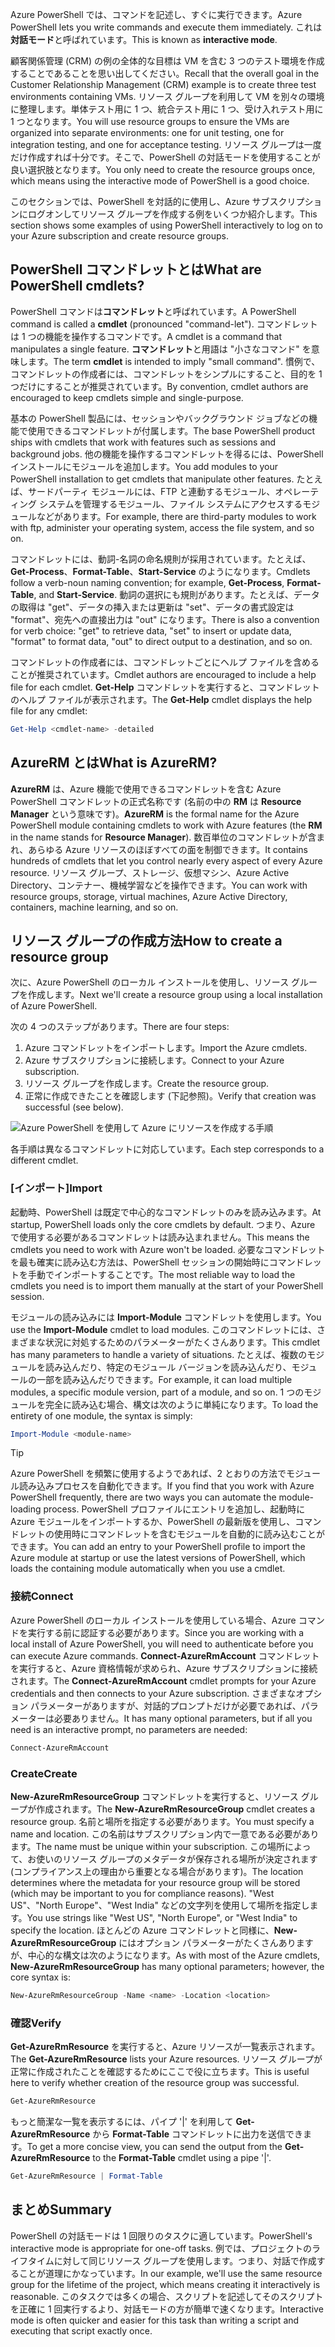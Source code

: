 <span data-ttu-id="0d2b3-101">Azure PowerShell では、コマンドを記述し、すぐに実行できます。</span><span class="sxs-lookup"><span data-stu-id="0d2b3-101">Azure PowerShell lets you write commands and execute them immediately.</span></span> <span data-ttu-id="0d2b3-102">これは**対話モード**と呼ばれています。</span><span class="sxs-lookup"><span data-stu-id="0d2b3-102">This is known as **interactive mode**.</span></span>

<span data-ttu-id="0d2b3-103">顧客関係管理 (CRM) の例の全体的な目標は VM を含む 3 つのテスト環境を作成することであることを思い出してください。</span><span class="sxs-lookup"><span data-stu-id="0d2b3-103">Recall that the overall goal in the Customer Relationship Management (CRM) example is to create three test environments containing VMs.</span></span> <span data-ttu-id="0d2b3-104">リソース グループを利用して VM を別々の環境に整理します。単体テスト用に 1 つ、統合テスト用に 1 つ、受け入れテスト用に 1 つとなります。</span><span class="sxs-lookup"><span data-stu-id="0d2b3-104">You will use resource groups to ensure the VMs are organized into separate environments: one for unit testing, one for integration testing, and one for acceptance testing.</span></span> <span data-ttu-id="0d2b3-105">リソース グループは一度だけ作成すれば十分です。そこで、PowerShell の対話モードを使用することが良い選択肢となります。</span><span class="sxs-lookup"><span data-stu-id="0d2b3-105">You only need to create the resource groups once, which means using the interactive mode of PowerShell is a good choice.</span></span>

<span data-ttu-id="0d2b3-106">このセクションでは、PowerShell を対話的に使用し、Azure サブスクリプションにログオンしてリソース グループを作成する例をいくつか紹介します。</span><span class="sxs-lookup"><span data-stu-id="0d2b3-106">This section shows some examples of using PowerShell interactively to log on to your Azure subscription and create resource groups.</span></span>

## <a name="what-are-powershell-cmdlets"></a><span data-ttu-id="0d2b3-107">PowerShell コマンドレットとは</span><span class="sxs-lookup"><span data-stu-id="0d2b3-107">What are PowerShell cmdlets?</span></span>
<span data-ttu-id="0d2b3-108">PowerShell コマンドは**コマンドレット**と呼ばれています。</span><span class="sxs-lookup"><span data-stu-id="0d2b3-108">A PowerShell command is called a **cmdlet** (pronounced "command-let").</span></span> <span data-ttu-id="0d2b3-109">コマンドレットは 1 つの機能を操作するコマンドです。</span><span class="sxs-lookup"><span data-stu-id="0d2b3-109">A cmdlet is a command that manipulates a single feature.</span></span> <span data-ttu-id="0d2b3-110">**コマンドレット**と用語は "小さなコマンド" を意味します。</span><span class="sxs-lookup"><span data-stu-id="0d2b3-110">The term **cmdlet** is intended to imply "small command".</span></span> <span data-ttu-id="0d2b3-111">慣例で、コマンドレットの作成者には、コマンドレットをシンプルにすること、目的を 1 つだけにすることが推奨されています。</span><span class="sxs-lookup"><span data-stu-id="0d2b3-111">By convention, cmdlet authors are encouraged to keep cmdlets simple and single-purpose.</span></span>

<span data-ttu-id="0d2b3-112">基本の PowerShell 製品には、セッションやバックグラウンド ジョブなどの機能で使用できるコマンドレットが付属します。</span><span class="sxs-lookup"><span data-stu-id="0d2b3-112">The base PowerShell product ships with cmdlets that work with features such as sessions and background jobs.</span></span> <span data-ttu-id="0d2b3-113">他の機能を操作するコマンドレットを得るには、PowerShell インストールにモジュールを追加します。</span><span class="sxs-lookup"><span data-stu-id="0d2b3-113">You add modules to your PowerShell installation to get cmdlets that manipulate other features.</span></span> <span data-ttu-id="0d2b3-114">たとえば、サードパーティ モジュールには、FTP と連動するモジュール、オペレーティング システムを管理するモジュール、ファイル システムにアクセスするモジュールなどがあります。</span><span class="sxs-lookup"><span data-stu-id="0d2b3-114">For example, there are third-party modules to work with ftp, administer your operating system, access the file system, and so on.</span></span>

<span data-ttu-id="0d2b3-115">コマンドレットには、動詞-名詞の命名規則が採用されています。たとえば、**Get-Process**、**Format-Table**、**Start-Service** のようになります。</span><span class="sxs-lookup"><span data-stu-id="0d2b3-115">Cmdlets follow a verb-noun naming convention; for example, **Get-Process**, **Format-Table**, and **Start-Service**.</span></span> <span data-ttu-id="0d2b3-116">動詞の選択にも規則があります。たとえば、データの取得は "get"、データの挿入または更新は "set"、データの書式設定は "format"、宛先への直接出力は "out" になります。</span><span class="sxs-lookup"><span data-stu-id="0d2b3-116">There is also a convention for verb choice: "get" to retrieve data, "set" to insert or update data, "format" to format data, "out" to direct output to a destination, and so on.</span></span>

<span data-ttu-id="0d2b3-117">コマンドレットの作成者には、コマンドレットごとにヘルプ ファイルを含めることが推奨されています。</span><span class="sxs-lookup"><span data-stu-id="0d2b3-117">Cmdlet authors are encouraged to include a help file for each cmdlet.</span></span> <span data-ttu-id="0d2b3-118">**Get-Help** コマンドレットを実行すると、コマンドレットのヘルプ ファイルが表示されます。</span><span class="sxs-lookup"><span data-stu-id="0d2b3-118">The **Get-Help** cmdlet displays the help file for any cmdlet:</span></span>

```powershell
Get-Help <cmdlet-name> -detailed
```

## <a name="what-is-azurerm"></a><span data-ttu-id="0d2b3-119">AzureRM とは</span><span class="sxs-lookup"><span data-stu-id="0d2b3-119">What is AzureRM?</span></span>
<span data-ttu-id="0d2b3-120">**AzureRM** は、Azure 機能で使用できるコマンドレットを含む Azure PowerShell コマンドレットの正式名称です (名前の中の **RM** は **Resource Manager** という意味です)。</span><span class="sxs-lookup"><span data-stu-id="0d2b3-120">**AzureRM** is the formal name for the Azure PowerShell module containing cmdlets to work with Azure features (the **RM** in the name stands for **Resource Manager**).</span></span> <span data-ttu-id="0d2b3-121">数百単位のコマンドレットが含まれ、あらゆる Azure リソースのほぼすべての面を制御できます。</span><span class="sxs-lookup"><span data-stu-id="0d2b3-121">It contains hundreds of cmdlets that let you control nearly every aspect of every Azure resource.</span></span> <span data-ttu-id="0d2b3-122">リソース グループ、ストレージ、仮想マシン、Azure Active Directory、コンテナー、機械学習などを操作できます。</span><span class="sxs-lookup"><span data-stu-id="0d2b3-122">You can work with resource groups, storage, virtual machines, Azure Active Directory, containers, machine learning, and so on.</span></span>

## <a name="how-to-create-a-resource-group"></a><span data-ttu-id="0d2b3-123">リソース グループの作成方法</span><span class="sxs-lookup"><span data-stu-id="0d2b3-123">How to create a resource group</span></span>
<span data-ttu-id="0d2b3-124">次に、Azure PowerShell のローカル インストールを使用し、リソース グループを作成します。</span><span class="sxs-lookup"><span data-stu-id="0d2b3-124">Next we'll create a resource group using a local installation of Azure PowerShell.</span></span> 

<span data-ttu-id="0d2b3-125">次の 4 つのステップがあります。</span><span class="sxs-lookup"><span data-stu-id="0d2b3-125">There are four steps:</span></span> 
1. <span data-ttu-id="0d2b3-126">Azure コマンドレットをインポートします。</span><span class="sxs-lookup"><span data-stu-id="0d2b3-126">Import the Azure cmdlets.</span></span>
1. <span data-ttu-id="0d2b3-127">Azure サブスクリプションに接続します。</span><span class="sxs-lookup"><span data-stu-id="0d2b3-127">Connect to your Azure subscription.</span></span>
1. <span data-ttu-id="0d2b3-128">リソース グループを作成します。</span><span class="sxs-lookup"><span data-stu-id="0d2b3-128">Create the resource group.</span></span>
1. <span data-ttu-id="0d2b3-129">正常に作成できたことを確認します (下記参照)。</span><span class="sxs-lookup"><span data-stu-id="0d2b3-129">Verify that creation was successful (see below).</span></span>

![Azure PowerShell を使用して Azure にリソースを作成する手順](../media-drafts/5-create-resource-overview.png)

<span data-ttu-id="0d2b3-131">各手順は異なるコマンドレットに対応しています。</span><span class="sxs-lookup"><span data-stu-id="0d2b3-131">Each step corresponds to a different cmdlet.</span></span>

### <a name="import"></a><span data-ttu-id="0d2b3-132">[インポート]</span><span class="sxs-lookup"><span data-stu-id="0d2b3-132">Import</span></span>
<span data-ttu-id="0d2b3-133">起動時、PowerShell は既定で中心的なコマンドレットのみを読み込みます。</span><span class="sxs-lookup"><span data-stu-id="0d2b3-133">At startup, PowerShell loads only the core cmdlets by default.</span></span> <span data-ttu-id="0d2b3-134">つまり、Azure で使用する必要があるコマンドレットは読み込まれません。</span><span class="sxs-lookup"><span data-stu-id="0d2b3-134">This means the cmdlets you need to work with Azure won't be loaded.</span></span> <span data-ttu-id="0d2b3-135">必要なコマンドレットを最も確実に読み込む方法は、PowerShell セッションの開始時にコマンドレットを手動でインポートすることです。</span><span class="sxs-lookup"><span data-stu-id="0d2b3-135">The most reliable way to load the cmdlets you need is to import them manually at the start of your PowerShell session.</span></span>

<span data-ttu-id="0d2b3-136">モジュールの読み込みには **Import-Module** コマンドレットを使用します。</span><span class="sxs-lookup"><span data-stu-id="0d2b3-136">You use the **Import-Module** cmdlet to load modules.</span></span> <span data-ttu-id="0d2b3-137">このコマンドレットには、さまざまな状況に対処するためのパラメーターがたくさんあります。</span><span class="sxs-lookup"><span data-stu-id="0d2b3-137">This cmdlet has many parameters to handle a variety of situations.</span></span> <span data-ttu-id="0d2b3-138">たとえば、複数のモジュールを読み込んだり、特定のモジュール バージョンを読み込んだり、モジュールの一部を読み込んだりできます。</span><span class="sxs-lookup"><span data-stu-id="0d2b3-138">For example, it can load multiple modules, a specific module version, part of a module, and so on.</span></span> <span data-ttu-id="0d2b3-139">1 つのモジュールを完全に読み込む場合、構文は次のように単純になります。</span><span class="sxs-lookup"><span data-stu-id="0d2b3-139">To load the entirety of one module, the syntax is simply:</span></span>

```powershell
Import-Module <module-name>
```

> [!TIP]
> <span data-ttu-id="0d2b3-140">Azure PowerShell を頻繁に使用するようであれば、2 とおりの方法でモジュール読み込みプロセスを自動化できます。</span><span class="sxs-lookup"><span data-stu-id="0d2b3-140">If you find that you work with Azure PowerShell frequently, there are two ways you can automate the module-loading process.</span></span> <span data-ttu-id="0d2b3-141">PowerShell プロファイルにエントリを追加し、起動時に Azure モジュールをインポートするか、PowerShell の最新版を使用し、コマンドレットの使用時にコマンドレットを含むモジュールを自動的に読み込むことができます。</span><span class="sxs-lookup"><span data-stu-id="0d2b3-141">You can add an entry to your PowerShell profile to import the Azure module at startup or use the latest versions of PowerShell, which loads the containing module automatically when you use a cmdlet.</span></span>

### <a name="connect"></a><span data-ttu-id="0d2b3-142">接続</span><span class="sxs-lookup"><span data-stu-id="0d2b3-142">Connect</span></span>
<span data-ttu-id="0d2b3-143">Azure PowerShell のローカル インストールを使用している場合、Azure コマンドを実行する前に認証する必要があります。</span><span class="sxs-lookup"><span data-stu-id="0d2b3-143">Since you are working with a local install of Azure PowerShell, you will need to authenticate before you can execute Azure commands.</span></span> <span data-ttu-id="0d2b3-144">**Connect-AzureRmAccount** コマンドレットを実行すると、Azure 資格情報が求められ、Azure サブスクリプションに接続されます。</span><span class="sxs-lookup"><span data-stu-id="0d2b3-144">The **Connect-AzureRmAccount** cmdlet prompts for your Azure credentials and then connects to your Azure subscription.</span></span> <span data-ttu-id="0d2b3-145">さまざまなオプション パラメーターがありますが、対話的プロンプトだけが必要であれば、パラメーターは必要ありません。</span><span class="sxs-lookup"><span data-stu-id="0d2b3-145">It has many optional parameters, but if all you need is an interactive prompt, no parameters are needed:</span></span>

```powershell
Connect-AzureRmAccount
```

### <a name="create"></a><span data-ttu-id="0d2b3-146">Create</span><span class="sxs-lookup"><span data-stu-id="0d2b3-146">Create</span></span>
<span data-ttu-id="0d2b3-147">**New-AzureRmResourceGroup** コマンドレットを実行すると、リソース グループが作成されます。</span><span class="sxs-lookup"><span data-stu-id="0d2b3-147">The **New-AzureRmResourceGroup** cmdlet creates a resource group.</span></span> <span data-ttu-id="0d2b3-148">名前と場所を指定する必要があります。</span><span class="sxs-lookup"><span data-stu-id="0d2b3-148">You must specify a name and location.</span></span> <span data-ttu-id="0d2b3-149">この名前はサブスクリプション内で一意である必要があります。</span><span class="sxs-lookup"><span data-stu-id="0d2b3-149">The name must be unique within your subscription.</span></span> <span data-ttu-id="0d2b3-150">この場所によって、お使いのリソース グループのメタデータが保存される場所が決定されます (コンプライアンス上の理由から重要となる場合があります)。</span><span class="sxs-lookup"><span data-stu-id="0d2b3-150">The location determines where the metadata for your resource group will be stored (which may be important to you for compliance reasons).</span></span> <span data-ttu-id="0d2b3-151">"West US"、"North Europe"、"West India" などの文字列を使用して場所を指定します。</span><span class="sxs-lookup"><span data-stu-id="0d2b3-151">You use strings like "West US", "North Europe", or "West India" to specify the location.</span></span> <span data-ttu-id="0d2b3-152">ほとんどの Azure コマンドレットと同様に、**New-AzureRmResourceGroup** にはオプション パラメーターがたくさんありますが、中心的な構文は次のようになります。</span><span class="sxs-lookup"><span data-stu-id="0d2b3-152">As with most of the Azure cmdlets, **New-AzureRmResourceGroup** has many optional parameters; however, the core syntax is:</span></span>

```powershell
New-AzureRmResourceGroup -Name <name> -Location <location>
```

### <a name="verify"></a><span data-ttu-id="0d2b3-153">確認</span><span class="sxs-lookup"><span data-stu-id="0d2b3-153">Verify</span></span>
<span data-ttu-id="0d2b3-154">**Get-AzureRmResource** を実行すると、Azure リソースが一覧表示されます。</span><span class="sxs-lookup"><span data-stu-id="0d2b3-154">The **Get-AzureRmResource** lists your Azure resources.</span></span> <span data-ttu-id="0d2b3-155">リソース グループが正常に作成されたことを確認するためにここで役に立ちます。</span><span class="sxs-lookup"><span data-stu-id="0d2b3-155">This is useful here to verify whether creation of the resource group was successful.</span></span>

```powershell
Get-AzureRmResource
```

<span data-ttu-id="0d2b3-156">もっと簡潔な一覧を表示するには、パイプ '|' を利用して **Get-AzureRmResource** から **Format-Table** コマンドレットに出力を送信できます。</span><span class="sxs-lookup"><span data-stu-id="0d2b3-156">To get a more concise view, you can send the output from the **Get-AzureRmResource** to the **Format-Table** cmdlet using a pipe '|'.</span></span>

```powershell
Get-AzureRmResource | Format-Table
```

## <a name="summary"></a><span data-ttu-id="0d2b3-157">まとめ</span><span class="sxs-lookup"><span data-stu-id="0d2b3-157">Summary</span></span>
<span data-ttu-id="0d2b3-158">PowerShell の対話モードは 1 回限りのタスクに適しています。</span><span class="sxs-lookup"><span data-stu-id="0d2b3-158">PowerShell's interactive mode is appropriate for one-off tasks.</span></span> <span data-ttu-id="0d2b3-159">例では、プロジェクトのライフタイムに対して同じリソース グループを使用します。つまり、対話で作成することが道理にかなっています。</span><span class="sxs-lookup"><span data-stu-id="0d2b3-159">In our example, we'll use the same resource group for the lifetime of the project, which means creating it interactively is reasonable.</span></span> <span data-ttu-id="0d2b3-160">このタスクでは多くの場合、スクリプトを記述してそのスクリプトを正確に 1 回実行するより、対話モードの方が簡単で速くなります。</span><span class="sxs-lookup"><span data-stu-id="0d2b3-160">Interactive mode is often quicker and easier for this task than writing a script and executing that script exactly once.</span></span>